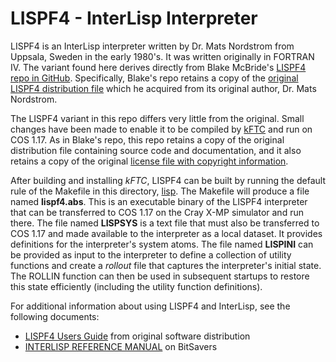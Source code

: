 
# LISPF4 - InterLisp Interpreter

LISPF4 is an InterLisp interpreter written by Dr. Mats Nordstrom from Uppsala, Sweden in the
early 1980's. It was written originally in FORTRAN IV. The variant found here derives directly
from Blake McBride's [LISPF4 repo in GitHub](https://github.com/blakemcbride/LISPF4).
Specifically, Blake's repo retains a copy of the
[original LISPF4 distribution file](https://github.com/blakemcbride/LISPF4/blob/master/lispf4.orig) which he acquired from its original author, Dr. Mats Nordstrom.

The LISPF4 variant in this repo differs very little from the original. Small changes have been
made to enable it to be compiled by
[kFTC](https://github.com/kej715/COS-Tools/tree/main/fortran)
and run on COS 1.17. As in Blake's repo, this repo retains a copy of the original distribution
file containing source code and documentation, and it also retains a copy of the original
[license file with copyright information](https://github.com/kej715/COS-Tools/blob/main/lisp/LICENSE.txt).

After building and installing _kFTC_, LISPF4 can be built by running the default rule of
the Makefile in this directory,
[lisp](https://github.com/kej715/COS-Tools/tree/main/lisp). The Makefile will produce a file
named **lispf4.abs**. This is an executable binary of the LISPF4 interpreter that can be
transferred to COS 1.17 on the Cray X-MP simulator and run there. The file named **LISPSYS**
is a text file that must also be transferred to COS 1.17 and made available to the interpreter
as a local dataset. It provides definitions for the interpreter's system atoms. The file
named **LISPINI** can be provided as input to the interpreter to define a collection of
utility functions and create a _rollout_ file that captures the interpreter's initial state.
The ROLLIN function can then be used in subsequent startups to restore this state efficiently
(including the utility function definitions).

For additional information about using LISPF4 and InterLisp, see the following documents:

- [LISPF4 Users Guide](https://github.com/kej715/COS-Tools/blob/main/lisp/UsersGuide.txt) from original software distribution
- [INTERLISP REFERENCE MANUAL](https://bitsavers.org/pdf/xerox/interlisp/Interlisp-Oct_1978.pdf) on BitSavers

